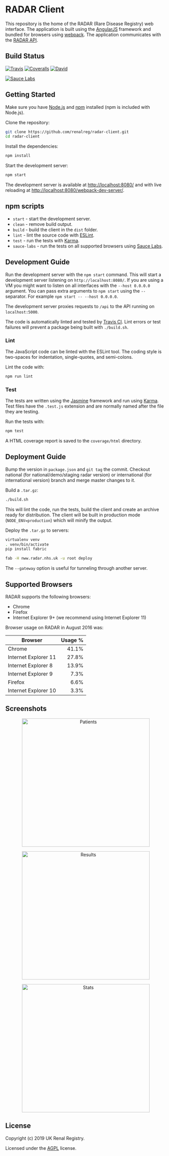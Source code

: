 # RADAR Client

This repository is the home of the RADAR (Rare Disease Registry) web interface.
The application is built using the [AngularJS](https://angularjs.org/) framework and bundled for browsers using [webpack](https://webpack.github.io/).
The application communicates with the [RADAR API](https://github.com/renalreg/radar).

## Build Status

[![Travis](https://img.shields.io/travis/renalreg/radar-client/master.svg)](https://travis-ci.org/renalreg/radar-client) [![Coveralls](https://img.shields.io/coveralls/renalreg/radar-client.svg)](https://coveralls.io/github/renalreg/radar-client) [![David](https://img.shields.io/david/dev/renalreg/radar-client.svg)](https://david-dm.org/renalreg/radar-client?type=dev)

[![Sauce Labs](https://saucelabs.com/browser-matrix/radar.svg)](https://saucelabs.com/u/radar)

## Getting Started

Make sure you have [Node.js](https://nodejs.org/) and [npm](https://www.npmjs.com/) installed (npm is included with Node.js).

Clone the repository:

```sh
git clone https://github.com/renalreg/radar-client.git
cd radar-client
```

Install the dependencies:

```sh
npm install
```

Start the development server:

```sh
npm start
```

The development server is available at [http://localhost:8080/](http://localhost:8080/) and with live reloading at [http://localhost:8080/webpack-dev-server/](http://localhost:8080/webpack-dev-server/).

## npm scripts

- `start` - start the development server.
- `clean` - remove build output.
- `build` - build the client in the `dist` folder.
- `lint` - lint the source code with [ESLint](http://eslint.org/).
- `test` - run the tests with [Karma](https://karma-runner.github.io/).
- `sauce-labs` - run the tests on all supported browsers using [Sauce Labs](https://saucelabs.com/).

## Development Guide

Run the development server with the `npm start` command.
This will start a development server listening on `http://localhost:8080/`.
If you are using a VM you might want to listen on all interfaces with the `--host 0.0.0.0` argument.
You can pass extra arguments to `npm start` using the `--` separator.
For example `npm start -- --host 0.0.0.0`.

The development server proxies requests to `/api` to the API running on `localhost:5000`.

The code is automatically linted and tested by [Travis CI](https://travis-ci.org/).
Lint errors or test failures will prevent a package being built with `./build.sh`.

### Lint

The JavaScript code can be linted with the ESLint tool.
The coding style is two-spaces for indentation, single-quotes, and semi-colons.

Lint the code with:

```sh
npm run lint
```

### Test

The tests are written using the [Jasmine](http://jasmine.github.io/) framework and run using [Karma](https://karma-runner.github.io/).
Test files have the `.test.js` extension and are normally named after the file they are testing.

Run the tests with:

```sh
npm test
```

A HTML coverage report is saved to the `coverage/html` directory.

## Deployment Guide

Bump the version in `package.json` and `git tag` the commit. Checkout national (for
national/demo/staging radar version) or international (for international version) branch and
merge master changes to it.

Build a `.tar.gz`:

```sh
./build.sh
```

This will lint the code, run the tests, build the client and create an archive ready for distribution.
The client will be built in production mode (`NODE_ENV=production`) which will minify the output.

Deploy the `.tar.gz` to servers:

```sh
virtualenv venv
. venv/bin/activate
pip install fabric

fab -H nww.radar.nhs.uk -u root deploy
```

The `--gateway` option is useful for tunneling through another server.

## Supported Browsers

RADAR supports the following browsers:

- Chrome
- Firefox
- Internet Explorer 9+ (we recommend using Internet Explorer 11)

Browser usage on RADAR in August 2016 was:

| Browser              | Usage % |
| -------------------- | ------: |
| Chrome               |   41.1% |
| Internet Explorer 11 |   27.8% |
| Internet Explorer 8  |   13.9% |
| Internet Explorer 9  |    7.3% |
| Firefox              |    6.6% |
| Internet Explorer 10 |    3.3% |

## Screenshots

<p align="center">
  <img src="extra/screenshots/patients.png" width="400" alt="Patients" />
</p>

<p align="center">
  <img src="extra/screenshots/results.png" width="400" alt="Results" />
</p>

<p align="center">
  <img src="extra/screenshots/stats.png" width="400" alt="Stats" />
</p>

## License

Copyright (c) 2019 UK Renal Registry.

Licensed under the [AGPL](LICENSE.md) license.
